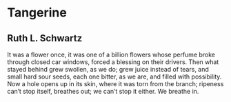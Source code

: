 # Tangerine
## Ruth L. Schwartz
It was a flower once, it was one of a billion flowers
whose perfume broke through closed car windows,
forced a blessing on their drivers.
Then what stayed behind grew swollen, as we do;
grew juice instead of tears, and small hard sour seeds,
each one bitter, as we are, and filled with possibility.
Now a hole opens up in its skin, where it was torn from the
branch; ripeness can’t stop itself, breathes out;
we can’t stop it either. We breathe in.